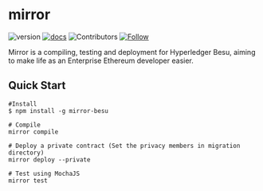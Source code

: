 # mirror

![version](https://img.shields.io/badge/version-1.1.0beta-blue)
[![docs](https://img.shields.io/badge/docs-0.1.0-green)](https://arbchain.consensolabs.com)
![Contributors](https://img.shields.io/github/contributors/arbchain/mirror)
[![Follow](https://img.shields.io/twitter/follow/consensolabs?style=social&logo=twitter)](https://twitter.com/consensolabs)


Mirror is a compiling, testing and deployment for Hyperledger Besu, aiming to make life as an Enterprise Ethereum developer easier.

## Quick Start

```shell
#Install
$ npm install -g mirror-besu

# Compile 
mirror compile

# Deploy a private contract (Set the privacy members in migration directory)
mirror deploy --private

# Test using MochaJS
mirror test
```
